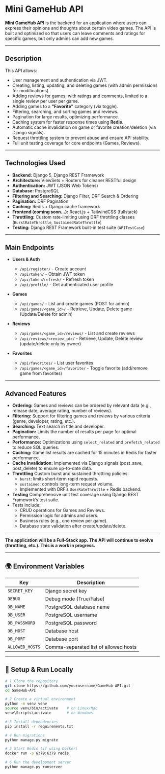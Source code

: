 # Mini GameHub API

**Mini GameHub API** is the backend for an application where users can express their opinions and thoughts about certain video games. The API is built and optimized so that users can leave comments and ratings for specific games, but only admins can add new games.

---

## **Description**

This API allows:

- User management and authentication via JWT.
- Creating, listing, updating, and deleting games (with admin permissions for modifications).
- Adding reviews for games, with ratings and comments, limited to a single review per user per game.
- Adding games to a **"Favorite"** category (via toggle).
- Filtering, searching, and sorting games and reviews.
- Pagination for large results, optimizing performance.
- Caching system for faster response times using **Redis**.
- Automatic cache invalidation on game or favorite creation/deletion (via Django signals).
- Request throttling system to prevent abuse and ensure API stability.
- Full unit testing coverage for core endpoints (Games, Reviews).

---

## **Technologies Used**

- **Backend:** Django 5, Django REST Framework
- **Architecture:** ViewSets + Routers for cleaner RESTful design
- **Authentication:** JWT (JSON Web Tokens)
- **Database:** PostgreSQL
- **Filtering and Searching:** Django Filter, DRF Search & Ordering
- **Pagination:** DRF Pagination
- **Caching:** Redis + Django cache framework
- **Frontend (coming soon...):** React.js + TailwindCSS (fullstack)
- **Throttling:** Custom rate-limiting using DRF throttling classes (`BurstRateThrottle`, `SustainedRateThrottle`)
- **Testing:** Django REST Framework built-in test suite (`APITestCase`)

---

## **Main Endpoints**

- **Users & Auth**

  - `/api/register/` - Create account
  - `/api/token/` - Obtain JWT token
  - `/api/token/refresh/` - Refresh token
  - `/api/profile/` - Get authenticated user profile

- **Games**

  - `/api/games/` - List and create games (POST for admin)
  - `/api/games/<game_id>/` - Retrieve, Update, Delete game (Update/Delete for admin)

- **Reviews**

  - `/api/games/<game_id>/reviews/` - List and create reviews
  - `/api/reviews/<review_id>/` - Retrieve, Update, Delete review (update/delete only by owner)

- **Favorites**
  - `/api/favorites/` - List user favorites
  - `/api/games/<game_id>/favorite/` - Toggle favorite (add/remove game from favorites)

---

## **Advanced Features**

- **Ordering:** Games and reviews can be ordered by relevant data (e.g., release date, average rating, number of reviews).
- **Filtering:** Support for filtering games and reviews by various criteria (genre, developer, rating, etc.).
- **Searching:** Text search in title and developer.
- **Pagination:** Limits the number of results per page for optimal performance.
- **Performance:** Optimizations using `select_related` and `prefetch_related` to reduce SQL queries.
- **Caching:** Game list results are cached for 15 minutes in Redis for faster performance.
- **Cache Invalidation:** Implemented via Django signals (post_save, post_delete) to ensure up-to-date data.
- **Throttling** Custom burst and sustained throttling policies:
  - `burst`: limits short-term rapid requests.
  - `sustained`: controls long-term request volume.
  - Implemented with DRF’s `UserRateThrottle` + Redis backend.
- **Testing** Comprehensive unit test coverage using Django REST Framework’s test suite.
- Tests include:
  - CRUD operations for Games and Reviews.
  - Permission logic for admins and users.
  - Business rules (e.g., one review per game).
  - Database state validation after create/update/delete.

---

**The application will be a Full-Stack app. The API will continue to evolve (throttling, etc.). This is a work in progress.**

---

## 🌍 **Environment Variables**

| Key             | Description                           |
| --------------- | ------------------------------------- |
| `SECRET_KEY`    | Django secret key                     |
| `DEBUG`         | Debug mode (True/False)               |
| `DB_NAME`       | PostgreSQL database name              |
| `DB_USER`       | PostgreSQL username                   |
| `DB_PASSWORD`   | PostgreSQL password                   |
| `DB_HOST`       | Database host                         |
| `DB_PORT`       | Database port                         |
| `ALLOWED_HOSTS` | Comma-separated list of allowed hosts |

---

## 🧰 **Setup & Run Locally**

```bash
# 1 Clone the repository
git clone https://github.com/yourusername/GameHub-API.git
cd GameHub-API

# 2 Create a virtual environment
python -m venv venv
source venv/bin/activate    # on Linux/Mac
venv\Scripts\activate       # on Windows

# 3 Install dependencies
pip install -r requirements.txt

# 4 Run migrations
python manage.py migrate

# 5 Start Redis (if using Docker)
docker run -p 6379:6379 redis

# 6 Run the development server
python manage.py runserver
```
